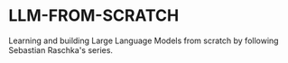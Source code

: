 # LLM-FROM-SCRATCH
Learning and building Large Language Models from scratch by following Sebastian Raschka's series.
